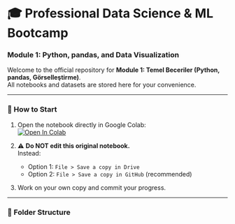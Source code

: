 # 🎓 Professional Data Science & ML Bootcamp  
### Module 1: Python, pandas, and Data Visualization

Welcome to the official repository for **Module 1: Temel Beceriler (Python, pandas, Görselleştirme)**.  
All notebooks and datasets are stored here for your convenience.

---

### 🚀 How to Start

1. Open the notebook directly in Google Colab:  
   [![Open In Colab](https://colab.research.google.com/assets/colab-badge.svg)](https://colab.research.google.com/github/YOUR_USERNAME/professional-datascience-bootcamp/blob/main/module_1_basics/notebooks/01_python_basics.ipynb)

2. ⚠️ **Do NOT edit this original notebook.**  
   Instead:
   - Option 1: `File > Save a copy in Drive`
   - Option 2: `File > Save a copy in GitHub` (recommended)

3. Work on your own copy and commit your progress.

---

### 📂 Folder Structure
